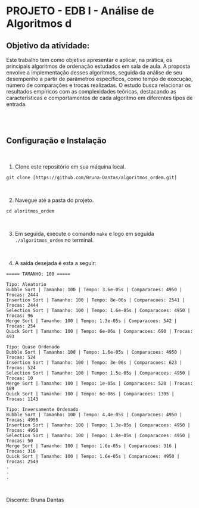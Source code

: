 # PROJETO - EDB I - Análise de Algoritmos d

## Objetivo da atividade:
Este trabalho tem como objetivo apresentar e aplicar, na prática, os principais algoritmos de ordenação estudados em sala de aula. A proposta envolve a implementação desses algoritmos, seguida da análise de seu desempenho a partir de parâmetros específicos, como tempo de execução, número de comparações e trocas realizadas. O estudo busca relacionar os resultados empíricos com as complexidades teóricas, destacando as características e comportamentos de cada algoritmo em diferentes tipos de entrada.

<br><br>

## Configuração e Instalação
<br>

1. Clone este repositório em sua máquina local.

```
git clone [https://github.com/Bruna-Dantas/algoritmos_ordem.git]
```
<br>

2. Navegue até a pasta do projeto.

```
cd aloritmos_ordem
```

<br>

3. Em seguida, execute o comando `make` e logo em seguida  `./algoritmos_ordem` no terminal. 

<br>

4. A saída desejada é esta a seguir:

```
===== TAMANHO: 100 =====

Tipo: Aleatorio
Bubble Sort | Tamanho: 100 | Tempo: 3.6e-05s | Comparacoes: 4950 | Trocas: 2444
Insertion Sort | Tamanho: 100 | Tempo: 8e-06s | Comparacoes: 2541 | Trocas: 2444
Selection Sort | Tamanho: 100 | Tempo: 1.6e-05s | Comparacoes: 4950 | Trocas: 96
Merge Sort | Tamanho: 100 | Tempo: 1.3e-05s | Comparacoes: 542 | Trocas: 254
Quick Sort | Tamanho: 100 | Tempo: 6e-06s | Comparacoes: 690 | Trocas: 493

Tipo: Quase Ordenado
Bubble Sort | Tamanho: 100 | Tempo: 1.6e-05s | Comparacoes: 4950 | Trocas: 524
Insertion Sort | Tamanho: 100 | Tempo: 3e-06s | Comparacoes: 623 | Trocas: 524
Selection Sort | Tamanho: 100 | Tempo: 1.5e-05s | Comparacoes: 4950 | Trocas: 10
Merge Sort | Tamanho: 100 | Tempo: 1e-05s | Comparacoes: 520 | Trocas: 189
Quick Sort | Tamanho: 100 | Tempo: 6e-06s | Comparacoes: 1395 | Trocas: 1143

Tipo: Inversamente Ordenado
Bubble Sort | Tamanho: 100 | Tempo: 4.4e-05s | Comparacoes: 4950 | Trocas: 4950
Insertion Sort | Tamanho: 100 | Tempo: 1.3e-05s | Comparacoes: 4950 | Trocas: 4950
Selection Sort | Tamanho: 100 | Tempo: 1.8e-05s | Comparacoes: 4950 | Trocas: 50
Merge Sort | Tamanho: 100 | Tempo: 1.6e-05s | Comparacoes: 316 | Trocas: 316
Quick Sort | Tamanho: 100 | Tempo: 1.6e-05s | Comparacoes: 4950 | Trocas: 2549
.
.
.


```

<br>
Discente: Bruna Dantas
